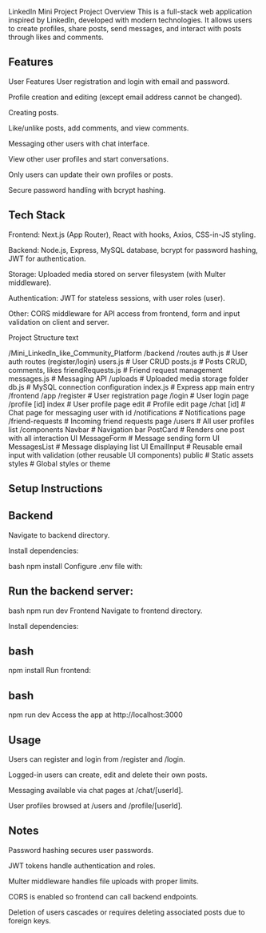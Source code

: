 LinkedIn Mini Project
Project Overview
This is a full-stack web application inspired by LinkedIn, developed with modern technologies. It allows users to create profiles, share posts, send messages, and interact with posts through likes and comments.

Features
---------
User Features
User registration and login with email and password.

Profile creation and editing (except email address cannot be changed).

Creating posts.

Like/unlike posts, add comments, and view comments.

Messaging other users with chat interface.

View other user profiles and start conversations.

Only users can update their own profiles or posts.

Secure password handling with bcrypt hashing.

Tech Stack
------------
Frontend: Next.js (App Router), React with hooks, Axios, CSS-in-JS styling.

Backend: Node.js, Express, MySQL database, bcrypt for password hashing, JWT for authentication.

Storage: Uploaded media stored on server filesystem (with Multer middleware).

Authentication: JWT for stateless sessions, with user roles (user).

Other: CORS middleware for API access from frontend, form and input validation on client and server.

Project Structure
text

/Mini_LinkedIn_like_Community_Platform
/backend
  /routes
    auth.js           # User auth routes (register/login)
    users.js          # User CRUD 
    posts.js          # Posts CRUD, comments, likes
    friendRequests.js # Friend request management
    messages.js       # Messaging API
  /uploads            # Uploaded media storage folder
  db.js               # MySQL connection configuration
  index.js            # Express app main entry
/frontend
  /app
    /register          # User registration page
    /login             # User login page
    /profile
      [id]
        index          # User profile page
        edit           # Profile edit page
    /chat
      [id]             # Chat page for messaging user with id
    /notifications     # Notifications page
    /friend-requests   # Incoming friend requests page
    /users             # All user profiles list
  /components
    Navbar             # Navigation bar
    PostCard           # Renders one post with all interaction UI
    MessageForm        # Message sending form UI
    MessagesList       # Message displaying list UI
    EmailInput         # Reusable email input with validation
    (other reusable UI components)
  public               # Static assets
  styles               # Global styles or theme

Setup Instructions
------------------
Backend
--------
Navigate to backend directory.

Install dependencies:

bash
npm install
Configure .env file with:

Run the backend server:
-------------------------
bash
npm run dev
Frontend
Navigate to frontend directory.

Install dependencies:

bash
----
npm install
Run frontend:

bash
----
npm run dev
Access the app at http://localhost:3000

Usage
-----
Users can register and login from /register and /login.

Logged-in users can create, edit and delete their own posts.

Messaging available via chat pages at /chat/[userId].

User profiles browsed at /users and /profile/[userId].

Notes
-----
Password hashing secures user passwords.

JWT tokens handle authentication and roles.

Multer middleware handles file uploads with proper limits.

CORS is enabled so frontend can call backend endpoints.

Deletion of users cascades or requires deleting associated posts due to foreign keys.

